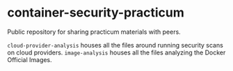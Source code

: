 # container-security-practicum
Public repository for sharing practicum materials with peers.

`cloud-provider-analysis` houses all the files around running security scans on cloud providers.
`image-analysis` houses all the files analyzing the Docker Official Images.